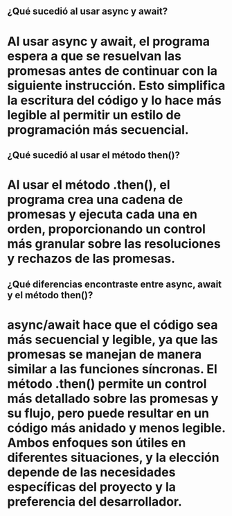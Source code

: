 ## ¿Qué sucedió al usar async y await? ## 

# Al usar async y await, el programa espera a que se resuelvan las promesas antes de continuar con la siguiente instrucción. Esto simplifica la escritura del código y lo hace más legible al permitir un estilo de programación más secuencial.

## ¿Qué sucedió al usar el método then()? 

# Al usar el método .then(), el programa crea una cadena de promesas y ejecuta cada una en orden, proporcionando un control más granular sobre las resoluciones y rechazos de las promesas.
 
 ## ¿Qué diferencias encontraste entre async, await y el método then()?

# async/await hace que el código sea más secuencial y legible, ya que las promesas se manejan de manera similar a las funciones síncronas. El método .then() permite un control más detallado sobre las promesas y su flujo, pero puede resultar en un código más anidado y menos legible. Ambos enfoques son útiles en diferentes situaciones, y la elección depende de las necesidades específicas del proyecto y la preferencia del desarrollador.